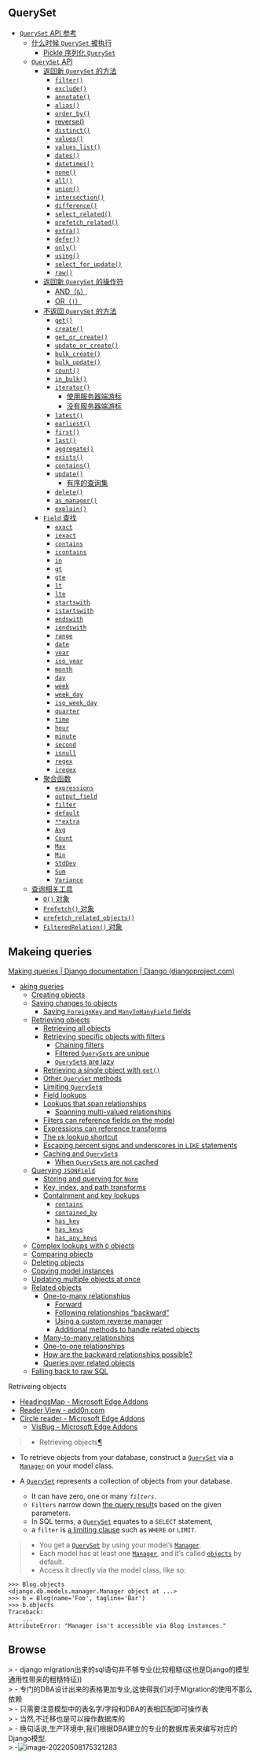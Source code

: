 ## QuerySet

*   [`QuerySet` API 参考](https://docs.djangoproject.com/zh-hans/4.0/ref/models/querysets/#)
    *   [什么时候 `QuerySet` 被执行](https://docs.djangoproject.com/zh-hans/4.0/ref/models/querysets/#when-querysets-are-evaluated-1)
        *   [Pickle 序列化 `QuerySet`](https://docs.djangoproject.com/zh-hans/4.0/ref/models/querysets/#pickling-querysets-1)
    *   [`QuerySet` API](https://docs.djangoproject.com/zh-hans/4.0/ref/models/querysets/#queryset-api-1)
        *   [返回新 `QuerySet` 的方法](https://docs.djangoproject.com/zh-hans/4.0/ref/models/querysets/#methods-that-return-new-querysets)
            *   [`filter()`](https://docs.djangoproject.com/zh-hans/4.0/ref/models/querysets/#filter)
            *   [`exclude()`](https://docs.djangoproject.com/zh-hans/4.0/ref/models/querysets/#exclude)
            *   [`annotate()`](https://docs.djangoproject.com/zh-hans/4.0/ref/models/querysets/#annotate)
            *   [`alias()`](https://docs.djangoproject.com/zh-hans/4.0/ref/models/querysets/#alias)
            *   [`order_by()`](https://docs.djangoproject.com/zh-hans/4.0/ref/models/querysets/#order-by)
            *   [reverse()](https://docs.djangoproject.com/zh-hans/4.0/ref/models/querysets/#reverse)
            *   [`distinct()`](https://docs.djangoproject.com/zh-hans/4.0/ref/models/querysets/#distinct)
            *   [`values()`](https://docs.djangoproject.com/zh-hans/4.0/ref/models/querysets/#values)
            *   [`values_list()`](https://docs.djangoproject.com/zh-hans/4.0/ref/models/querysets/#values-list)
            *   [`dates()`](https://docs.djangoproject.com/zh-hans/4.0/ref/models/querysets/#dates)
            *   [`datetimes()`](https://docs.djangoproject.com/zh-hans/4.0/ref/models/querysets/#datetimes)
            *   [`none()`](https://docs.djangoproject.com/zh-hans/4.0/ref/models/querysets/#none)
            *   [`all()`](https://docs.djangoproject.com/zh-hans/4.0/ref/models/querysets/#all)
            *   [`union()`](https://docs.djangoproject.com/zh-hans/4.0/ref/models/querysets/#union)
            *   [`intersection()`](https://docs.djangoproject.com/zh-hans/4.0/ref/models/querysets/#intersection)
            *   [`difference()`](https://docs.djangoproject.com/zh-hans/4.0/ref/models/querysets/#difference)
            *   [`select_related()`](https://docs.djangoproject.com/zh-hans/4.0/ref/models/querysets/#select-related)
            *   [`prefetch_related()`](https://docs.djangoproject.com/zh-hans/4.0/ref/models/querysets/#prefetch-related)
            *   [`extra()`](https://docs.djangoproject.com/zh-hans/4.0/ref/models/querysets/#extra)
            *   [`defer()`](https://docs.djangoproject.com/zh-hans/4.0/ref/models/querysets/#defer)
            *   [`only()`](https://docs.djangoproject.com/zh-hans/4.0/ref/models/querysets/#only)
            *   [`using()`](https://docs.djangoproject.com/zh-hans/4.0/ref/models/querysets/#using)
            *   [`select_for_update()`](https://docs.djangoproject.com/zh-hans/4.0/ref/models/querysets/#select-for-update)
            *   [`raw()`](https://docs.djangoproject.com/zh-hans/4.0/ref/models/querysets/#raw)
        *   [返回新 `QuerySet` 的操作符](https://docs.djangoproject.com/zh-hans/4.0/ref/models/querysets/#operators-that-return-new-querysets)
            *   [AND（`&`）](https://docs.djangoproject.com/zh-hans/4.0/ref/models/querysets/#and)
            *   [OR（`|`）](https://docs.djangoproject.com/zh-hans/4.0/ref/models/querysets/#or)
        *   [不返回 `QuerySet` 的方法](https://docs.djangoproject.com/zh-hans/4.0/ref/models/querysets/#methods-that-do-not-return-querysets)
            *   [`get()`](https://docs.djangoproject.com/zh-hans/4.0/ref/models/querysets/#get)
            *   [`create()`](https://docs.djangoproject.com/zh-hans/4.0/ref/models/querysets/#create)
            *   [`get_or_create()`](https://docs.djangoproject.com/zh-hans/4.0/ref/models/querysets/#get-or-create)
            *   [`update_or_create()`](https://docs.djangoproject.com/zh-hans/4.0/ref/models/querysets/#update-or-create)
            *   [`bulk_create()`](https://docs.djangoproject.com/zh-hans/4.0/ref/models/querysets/#bulk-create)
            *   [`bulk_update()`](https://docs.djangoproject.com/zh-hans/4.0/ref/models/querysets/#bulk-update)
            *   [`count()`](https://docs.djangoproject.com/zh-hans/4.0/ref/models/querysets/#count)
            *   [`in_bulk()`](https://docs.djangoproject.com/zh-hans/4.0/ref/models/querysets/#in-bulk)
            *   [`iterator()`](https://docs.djangoproject.com/zh-hans/4.0/ref/models/querysets/#iterator)
                *   [使用服务器端游标](https://docs.djangoproject.com/zh-hans/4.0/ref/models/querysets/#with-server-side-cursors)
                *   [没有服务器端游标](https://docs.djangoproject.com/zh-hans/4.0/ref/models/querysets/#without-server-side-cursors)
            *   [`latest()`](https://docs.djangoproject.com/zh-hans/4.0/ref/models/querysets/#latest)
            *   [`earliest()`](https://docs.djangoproject.com/zh-hans/4.0/ref/models/querysets/#earliest)
            *   [`first()`](https://docs.djangoproject.com/zh-hans/4.0/ref/models/querysets/#first)
            *   [`last()`](https://docs.djangoproject.com/zh-hans/4.0/ref/models/querysets/#last)
            *   [`aggregate()`](https://docs.djangoproject.com/zh-hans/4.0/ref/models/querysets/#aggregate)
            *   [`exists()`](https://docs.djangoproject.com/zh-hans/4.0/ref/models/querysets/#exists)
            *   [`contains()`](https://docs.djangoproject.com/zh-hans/4.0/ref/models/querysets/#contains)
            *   [`update()`](https://docs.djangoproject.com/zh-hans/4.0/ref/models/querysets/#update)
                *   [有序的查询集](https://docs.djangoproject.com/zh-hans/4.0/ref/models/querysets/#ordered-queryset)
            *   [`delete()`](https://docs.djangoproject.com/zh-hans/4.0/ref/models/querysets/#delete)
            *   [`as_manager()`](https://docs.djangoproject.com/zh-hans/4.0/ref/models/querysets/#as-manager)
            *   [`explain()`](https://docs.djangoproject.com/zh-hans/4.0/ref/models/querysets/#explain)
        *   [`Field` 查找](https://docs.djangoproject.com/zh-hans/4.0/ref/models/querysets/#field-lookups-1)
            *   [`exact`](https://docs.djangoproject.com/zh-hans/4.0/ref/models/querysets/#exact)
            *   [`iexact`](https://docs.djangoproject.com/zh-hans/4.0/ref/models/querysets/#iexact)
            *   [`contains`](https://docs.djangoproject.com/zh-hans/4.0/ref/models/querysets/#contains-1)
            *   [`icontains`](https://docs.djangoproject.com/zh-hans/4.0/ref/models/querysets/#icontains)
            *   [`in`](https://docs.djangoproject.com/zh-hans/4.0/ref/models/querysets/#in)
            *   [`gt`](https://docs.djangoproject.com/zh-hans/4.0/ref/models/querysets/#gt)
            *   [`gte`](https://docs.djangoproject.com/zh-hans/4.0/ref/models/querysets/#gte)
            *   [`lt`](https://docs.djangoproject.com/zh-hans/4.0/ref/models/querysets/#lt)
            *   [`lte`](https://docs.djangoproject.com/zh-hans/4.0/ref/models/querysets/#lte)
            *   [`startswith`](https://docs.djangoproject.com/zh-hans/4.0/ref/models/querysets/#startswith)
            *   [`istartswith`](https://docs.djangoproject.com/zh-hans/4.0/ref/models/querysets/#istartswith)
            *   [`endswith`](https://docs.djangoproject.com/zh-hans/4.0/ref/models/querysets/#endswith)
            *   [`iendswith`](https://docs.djangoproject.com/zh-hans/4.0/ref/models/querysets/#iendswith)
            *   [`range`](https://docs.djangoproject.com/zh-hans/4.0/ref/models/querysets/#range)
            *   [`date`](https://docs.djangoproject.com/zh-hans/4.0/ref/models/querysets/#date)
            *   [`year`](https://docs.djangoproject.com/zh-hans/4.0/ref/models/querysets/#year)
            *   [`iso_year`](https://docs.djangoproject.com/zh-hans/4.0/ref/models/querysets/#iso-year)
            *   [`month`](https://docs.djangoproject.com/zh-hans/4.0/ref/models/querysets/#month)
            *   [`day`](https://docs.djangoproject.com/zh-hans/4.0/ref/models/querysets/#day)
            *   [`week`](https://docs.djangoproject.com/zh-hans/4.0/ref/models/querysets/#week)
            *   [`week_day`](https://docs.djangoproject.com/zh-hans/4.0/ref/models/querysets/#week-day)
            *   [`iso_week_day`](https://docs.djangoproject.com/zh-hans/4.0/ref/models/querysets/#iso-week-day)
            *   [`quarter`](https://docs.djangoproject.com/zh-hans/4.0/ref/models/querysets/#quarter)
            *   [`time`](https://docs.djangoproject.com/zh-hans/4.0/ref/models/querysets/#time)
            *   [`hour`](https://docs.djangoproject.com/zh-hans/4.0/ref/models/querysets/#hour)
            *   [`minute`](https://docs.djangoproject.com/zh-hans/4.0/ref/models/querysets/#minute)
            *   [`second`](https://docs.djangoproject.com/zh-hans/4.0/ref/models/querysets/#second)
            *   [`isnull`](https://docs.djangoproject.com/zh-hans/4.0/ref/models/querysets/#isnull)
            *   [`regex`](https://docs.djangoproject.com/zh-hans/4.0/ref/models/querysets/#regex)
            *   [`iregex`](https://docs.djangoproject.com/zh-hans/4.0/ref/models/querysets/#iregex)
        *   [聚合函数](https://docs.djangoproject.com/zh-hans/4.0/ref/models/querysets/#aggregation-functions-1)
            *   [`expressions`](https://docs.djangoproject.com/zh-hans/4.0/ref/models/querysets/#expressions)
            *   [`output_field`](https://docs.djangoproject.com/zh-hans/4.0/ref/models/querysets/#output-field)
            *   [`filter`](https://docs.djangoproject.com/zh-hans/4.0/ref/models/querysets/#filter-1)
            *   [`default`](https://docs.djangoproject.com/zh-hans/4.0/ref/models/querysets/#default)
            *   [`**extra`](https://docs.djangoproject.com/zh-hans/4.0/ref/models/querysets/#extra-1)
            *   [`Avg`](https://docs.djangoproject.com/zh-hans/4.0/ref/models/querysets/#avg)
            *   [`Count`](https://docs.djangoproject.com/zh-hans/4.0/ref/models/querysets/#count-1)
            *   [`Max`](https://docs.djangoproject.com/zh-hans/4.0/ref/models/querysets/#max)
            *   [`Min`](https://docs.djangoproject.com/zh-hans/4.0/ref/models/querysets/#min)
            *   [`StdDev`](https://docs.djangoproject.com/zh-hans/4.0/ref/models/querysets/#stddev)
            *   [`Sum`](https://docs.djangoproject.com/zh-hans/4.0/ref/models/querysets/#sum)
            *   [`Variance`](https://docs.djangoproject.com/zh-hans/4.0/ref/models/querysets/#variance)
    *   [查询相关工具](https://docs.djangoproject.com/zh-hans/4.0/ref/models/querysets/#query-related-tools)
        *   [`Q()` 对象](https://docs.djangoproject.com/zh-hans/4.0/ref/models/querysets/#q-objects)
        *   [`Prefetch()` 对象](https://docs.djangoproject.com/zh-hans/4.0/ref/models/querysets/#prefetch-objects)
        *   [`prefetch_related_objects()`](https://docs.djangoproject.com/zh-hans/4.0/ref/models/querysets/#prefetch-related-objects)
        *   [`FilteredRelation()` 对象](https://docs.djangoproject.com/zh-hans/4.0/ref/models/querysets/#filteredrelation-objects)

## Makeing queries



[Making queries | Django documentation | Django (djangoproject.com)](https://docs.djangoproject.com/en/4.0/topics/db/queries/#retrieving-a-single-object-with-get)

*   [aking queries](https://docs.djangoproject.com/en/4.0/topics/db/queries/#)
    *   [Creating objects](https://docs.djangoproject.com/en/4.0/topics/db/queries/#creating-objects)
    *   [Saving changes to objects](https://docs.djangoproject.com/en/4.0/topics/db/queries/#saving-changes-to-objects)
        *   [Saving `ForeignKey` and `ManyToManyField` fields](https://docs.djangoproject.com/en/4.0/topics/db/queries/#saving-foreignkey-and-manytomanyfield-fields)
    *   [Retrieving objects](https://docs.djangoproject.com/en/4.0/topics/db/queries/#retrieving-objects-1)
        *   [Retrieving all objects](https://docs.djangoproject.com/en/4.0/topics/db/queries/#retrieving-all-objects)
        *   [Retrieving specific objects with filters](https://docs.djangoproject.com/en/4.0/topics/db/queries/#retrieving-specific-objects-with-filters)
            *   [Chaining filters](https://docs.djangoproject.com/en/4.0/topics/db/queries/#chaining-filters-1)
            *   [Filtered `QuerySet`s are unique](https://docs.djangoproject.com/en/4.0/topics/db/queries/#filtered-querysets-are-unique-1)
            *   [`QuerySet`s are lazy](https://docs.djangoproject.com/en/4.0/topics/db/queries/#querysets-are-lazy-1)
        *   [Retrieving a single object with `get()`](https://docs.djangoproject.com/en/4.0/topics/db/queries/#retrieving-a-single-object-with-get)
        *   [Other `QuerySet` methods](https://docs.djangoproject.com/en/4.0/topics/db/queries/#other-queryset-methods)
        *   [Limiting `QuerySet`s](https://docs.djangoproject.com/en/4.0/topics/db/queries/#limiting-querysets-1)
        *   [Field lookups](https://docs.djangoproject.com/en/4.0/topics/db/queries/#field-lookups)
        *   [Lookups that span relationships](https://docs.djangoproject.com/en/4.0/topics/db/queries/#lookups-that-span-relationships-1)
            *   [Spanning multi-valued relationships](https://docs.djangoproject.com/en/4.0/topics/db/queries/#spanning-multi-valued-relationships)
        *   [Filters can reference fields on the model](https://docs.djangoproject.com/en/4.0/topics/db/queries/#filters-can-reference-fields-on-the-model)
        *   [Expressions can reference transforms](https://docs.djangoproject.com/en/4.0/topics/db/queries/#expressions-can-reference-transforms)
        *   [The `pk` lookup shortcut](https://docs.djangoproject.com/en/4.0/topics/db/queries/#the-pk-lookup-shortcut)
        *   [Escaping percent signs and underscores in `LIKE` statements](https://docs.djangoproject.com/en/4.0/topics/db/queries/#escaping-percent-signs-and-underscores-in-like-statements)
        *   [Caching and `QuerySet`s](https://docs.djangoproject.com/en/4.0/topics/db/queries/#caching-and-querysets-1)
            *   [When `QuerySet`s are not cached](https://docs.djangoproject.com/en/4.0/topics/db/queries/#when-querysets-are-not-cached)
    *   [Querying `JSONField`](https://docs.djangoproject.com/en/4.0/topics/db/queries/#querying-jsonfield-1)
        *   [Storing and querying for `None`](https://docs.djangoproject.com/en/4.0/topics/db/queries/#storing-and-querying-for-none)
        *   [Key, index, and path transforms](https://docs.djangoproject.com/en/4.0/topics/db/queries/#key-index-and-path-transforms)
        *   [Containment and key lookups](https://docs.djangoproject.com/en/4.0/topics/db/queries/#containment-and-key-lookups-1)
            *   [`contains`](https://docs.djangoproject.com/en/4.0/topics/db/queries/#contains)
            *   [`contained_by`](https://docs.djangoproject.com/en/4.0/topics/db/queries/#contained-by)
            *   [`has_key`](https://docs.djangoproject.com/en/4.0/topics/db/queries/#has-key)
            *   [`has_keys`](https://docs.djangoproject.com/en/4.0/topics/db/queries/#has-keys)
            *   [`has_any_keys`](https://docs.djangoproject.com/en/4.0/topics/db/queries/#has-any-keys)
    *   [Complex lookups with `Q` objects](https://docs.djangoproject.com/en/4.0/topics/db/queries/#complex-lookups-with-q-objects)
    *   [Comparing objects](https://docs.djangoproject.com/en/4.0/topics/db/queries/#comparing-objects)
    *   [Deleting objects](https://docs.djangoproject.com/en/4.0/topics/db/queries/#deleting-objects)
    *   [Copying model instances](https://docs.djangoproject.com/en/4.0/topics/db/queries/#copying-model-instances)
    *   [Updating multiple objects at once](https://docs.djangoproject.com/en/4.0/topics/db/queries/#updating-multiple-objects-at-once)
    *   [Related objects](https://docs.djangoproject.com/en/4.0/topics/db/queries/#related-objects)
        *   [One-to-many relationships](https://docs.djangoproject.com/en/4.0/topics/db/queries/#one-to-many-relationships)
            *   [Forward](https://docs.djangoproject.com/en/4.0/topics/db/queries/#forward)
            *   [Following relationships “backward”](https://docs.djangoproject.com/en/4.0/topics/db/queries/#following-relationships-backward)
            *   [Using a custom reverse manager](https://docs.djangoproject.com/en/4.0/topics/db/queries/#using-a-custom-reverse-manager)
            *   [Additional methods to handle related objects](https://docs.djangoproject.com/en/4.0/topics/db/queries/#additional-methods-to-handle-related-objects)
        *   [Many-to-many relationships](https://docs.djangoproject.com/en/4.0/topics/db/queries/#many-to-many-relationships)
        *   [One-to-one relationships](https://docs.djangoproject.com/en/4.0/topics/db/queries/#one-to-one-relationships)
        *   [How are the backward relationships possible?](https://docs.djangoproject.com/en/4.0/topics/db/queries/#how-are-the-backward-relationships-possible)
        *   [Queries over related objects](https://docs.djangoproject.com/en/4.0/topics/db/queries/#queries-over-related-objects)
    *   [Falling back to raw SQL](https://docs.djangoproject.com/en/4.0/topics/db/queries/#falling-back-to-raw-sql)

Retriveing objects

- [HeadingsMap - Microsoft Edge Addons](https://microsoftedge.microsoft.com/addons/detail/headingsmap/bokekiiaddinealohkmhjcgfanndmcgo?hl=en-US)
- [Reader View - add0n.com](https://add0n.com/chrome-reader-view.html)
- [Circle reader - Microsoft Edge Addons](https://microsoftedge.microsoft.com/addons/detail/circle-reader/hjkjecmcifblnghjpcjaofpakjpgfjio?hl=en-US)
  - [VisBug - Microsoft Edge Addons](https://microsoftedge.microsoft.com/addons/detail/visbug/kdmdoinnkaeognnpegpkepdnggeaodkn)

> - Retrieving objects[¶](https://docs.djangoproject.com/en/4.0/topics/db/queries/#retrieving-objects-1)

- To retrieve objects from your database, construct a [`QuerySet`](https://docs.djangoproject.com/en/4.0/ref/models/querysets/#django.db.models.query.QuerySet) via a [`Manager`](https://docs.djangoproject.com/en/4.0/topics/db/managers/#django.db.models.Manager) on your model class.

- A [`QuerySet`](https://docs.djangoproject.com/en/4.0/ref/models/querysets/#django.db.models.query.QuerySet) represents a collection of objects from your database. 
  - It can have zero, one or many *`filters`*. 
  - `Filters` narrow down <u>the query result</u>s based on the given parameters. 
  - In SQL terms, a [`QuerySet`](https://docs.djangoproject.com/en/4.0/ref/models/querysets/#django.db.models.query.QuerySet) equates to a `SELECT` statement, 
  - a `filter` is <u>a limiting clause</u> such as `WHERE` or `LIMIT`.

> - You get a [`QuerySet`](https://docs.djangoproject.com/en/4.0/ref/models/querysets/#django.db.models.query.QuerySet) by using your model’s [`Manager`](https://docs.djangoproject.com/en/4.0/topics/db/managers/#django.db.models.Manager). 
> - Each model has at least one [`Manager`](https://docs.djangoproject.com/en/4.0/topics/db/managers/#django.db.models.Manager), and it’s called [`objects`](https://docs.djangoproject.com/en/4.0/ref/models/class/#django.db.models.Model.objects) by default.
> -  Access it directly via the model class, like so:

```
>>> Blog.objects
<django.db.models.manager.Manager object at ...>
>>> b = Blog(name='Foo', tagline='Bar')
>>> b.objects
Traceback:
    ...
AttributeError: "Manager isn't accessible via Blog instances."
```

## Browse

\> - django migration出来的sql语句并不够专业(比较粗糙(这也是Django的模型通用性带来的粗糙特征))  
\> - 专门的DBA设计出来的表格更加专业,这使得我们对于Migration的使用不那么依赖  
\> - 只需要注意模型中的表名字/字段和DBA的表相匹配即可操作表  
\> - 当然,不迁移也是可以操作数据库的  
\> - 换句话说,生产环境中,我们根据DBA建立的专业的数据库表来编写对应的Django模型.  
\> -![image-20220508175321283](https://cdn.jsdelivr.net/gh/xuchaoxin1375/pictures@main/images/image-20220508175321283.png)